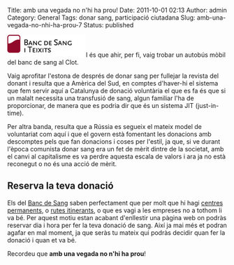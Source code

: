 Title: amb una vegada no n'hi ha prou!
Date: 2011-10-01 02:13
Author: admin
Category: General
Tags: donar sang, participació ciutadana
Slug: amb-una-vegada-no-nhi-ha-prou-7
Status: published

[<img src="./wp-content/uploads/2007/04/logo_portada.gif" title="logo del banc de sang" class="alignright size-full wp-image-80" />](http://gil.badall.net/wp-content/uploads/2007/04/logo_portada.gif)I és que ahir, per fi, vaig trobar un autobús mòbil del banc de sang al Clot.

Vaig aprofitar l'estona de després de donar sang per fullejar la revista del donant i resulta que a Amèrica del Sud, en comptes d'haver-hi el sistema que fem servir aquí a Catalunya de donació voluntària el que es fa és que si un malalt necessita una transfusió de sang, algun familiar l'ha de proporcionar, de manera que es podria dir que és un sistema JIT (just-in-time).

Per altra banda, resulta que a Rússia es segueix el mateix model de voluntariat com aquí i que el govern està fomentant les donacions amb descomptes pels que fan donacions i coses per l'estil, ja que, si ve durant l'època comunista donar sang era un fet de mèrit dintre de la societat, amb el canvi al capitalisme es va perdre aquesta escala de valors i ara ja no està reconegut o no és una acció de mèrit.

## Reserva la teva donació

Els del [Banc de Sang](http://www.bancsang.net "Pàgina web del Banc de Sang") saben perfectament que per molt que hi hagi [centres permanents](http://www.donarsang.gencat.cat/on-puc-donar-sang/ "Llista de centres permanents on poder anar a donar sang"), o [rutes itinerants](http://www.donarsang.gencat.cat/on-puc-donar-sang/calendari-recollides "Calendari de visites als pobles on passaran els bus del Banc de Sang"), o que es vagi a les empreses no a tothom li va bé. Per aquest motiu estan acabant d'enllestir una pàgina web on podràs reservar dia i hora per fer la teva donació de sang. Així ja mai més et podran agafar en mal moment, ja que seràs tu mateix qui podràs decidir quan fer la donació i quan et va bé.

Recordeu que **amb una vegada no n'hi ha prou**!
